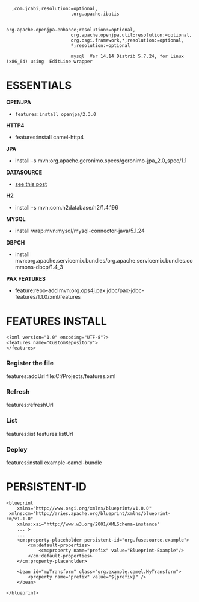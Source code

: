       ,com.jcabi;resolution:=optional,
                            ,org.apache.ibatis

                            org.apache.openjpa.enhance;resolution:=optional,
                            org.apache.openjpa.util;resolution:=optional,
                            org.osgi.framework,*;resolution:=optional,
                            *;resolution:=optional
                            
                            mysql  Ver 14.14 Distrib 5.7.24, for Linux (x86_64) using  EditLine wrapper


# ESSENTIALS

**OPENJPA**
- `features:install openjpa/2.3.0`

**HTTP4**
- features:install camel-http4

**JPA**
- install -s mvn:org.apache.geronimo.specs/geronimo-jpa_2.0_spec/1.1 

**DATASOURCE**
- [see this post ](https://stackoverflow.com/questions/44528974/fuse-6-3-dbcp-basic-datasource)

**H2**
- install -s mvn:com.h2database/h2/1.4.196

**MYSQL**
- install wrap:mvn:mysql/mysql-connector-java/5.1.24

**DBPCH**
- install mvn:org.apache.servicemix.bundles/org.apache.servicemix.bundles.commons-dbcp/1.4_3

**PAX FEATURES**
- feature:repo-add mvn:org.ops4j.pax.jdbc/pax-jdbc-features/1.1.0/xml/features


# FEATURES INSTALL 
```
<?xml version="1.0" encoding="UTF-8"?>
<features name="CustomRepository">
</features>
```
### Register the file 
features:addUrl file:C:/Projects/features.xml

### Refresh
features:refreshUrl

### List
features:list
features:listUrl

### Deploy
features:install example-camel-bundle

# PERSISTENT-ID
````
<blueprint
    xmlns="http://www.osgi.org/xmlns/blueprint/v1.0.0"
 xmlns:cm="http://aries.apache.org/blueprint/xmlns/blueprint-cm/v1.1.0"
    xmlns:xsi="http://www.w3.org/2001/XMLSchema-instance"
    ... >
    ...
    <cm:property-placeholder persistent-id="org.fusesource.example">
        <cm:default-properties>
            <cm:property name="prefix" value="Blueprint-Example"/>
        </cm:default-properties>
    </cm:property-placeholder>

    <bean id="myTransform" class="org.example.camel.MyTransform">
        <property name="prefix" value="${prefix}" />
    </bean>

</blueprint>
````
